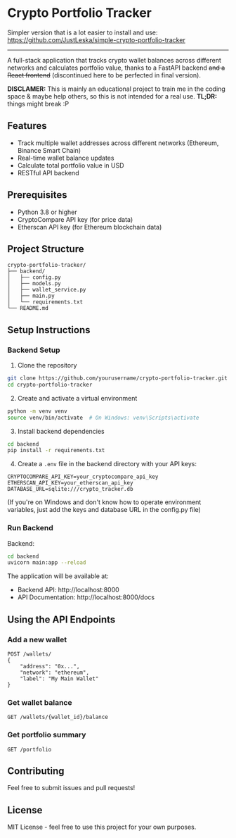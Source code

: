 # Crypto Portfolio Tracker

Simpler version that is a lot easier to install and use: https://github.com/JustLeska/simple-crypto-portfolio-tracker

---

A full-stack application that tracks crypto wallet balances across different networks and calculates portfolio value, thanks to a FastAPI backend ~~and a React frontend~~ (discontinued here to be perfected in final version).

**DISCLAMER:** This is mainly an educational project to train me in the coding space & maybe help others, so this is not intended for a real use.
**TL;DR:** things might break :P

## Features

- Track multiple wallet addresses across different networks (Ethereum, Binance Smart Chain)
- Real-time wallet balance updates
- Calculate total portfolio value in USD
- RESTful API backend

## Prerequisites

- Python 3.8 or higher
- CryptoCompare API key (for price data)
- Etherscan API key (for Ethereum blockchain data)

## Project Structure

```
crypto-portfolio-tracker/
├── backend/
│   ├── config.py
│   ├── models.py
│   ├── wallet_service.py
│   ├── main.py
│   └── requirements.txt
└── README.md
```

## Setup Instructions

### Backend Setup

1. Clone the repository
```bash
git clone https://github.com/yourusername/crypto-portfolio-tracker.git
cd crypto-portfolio-tracker
```

2. Create and activate a virtual environment
```bash
python -m venv venv
source venv/bin/activate  # On Windows: venv\Scripts\activate
```

3. Install backend dependencies
```bash
cd backend
pip install -r requirements.txt
```

4. Create a `.env` file in the backend directory with your API keys:
```
CRYPTOCOMPARE_API_KEY=your_cryptocompare_api_key
ETHERSCAN_API_KEY=your_etherscan_api_key
DATABASE_URL=sqlite:///crypto_tracker.db
```
(If you're on Windows and don't know how to operate environment variables, just add the keys and database URL in the config.py file)

### Run Backend

Backend:
```bash
cd backend
uvicorn main:app --reload
```

The application will be available at:

- Backend API: http://localhost:8000
- API Documentation: http://localhost:8000/docs

## Using the API Endpoints

### Add a new wallet
```
POST /wallets/
{
    "address": "0x...",
    "network": "ethereum",
    "label": "My Main Wallet"
}
```

### Get wallet balance
```
GET /wallets/{wallet_id}/balance
```

### Get portfolio summary
```
GET /portfolio
```

## Contributing

Feel free to submit issues and pull requests!

## License

MIT License - feel free to use this project for your own purposes.
